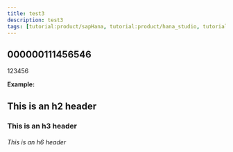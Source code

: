 ```yaml
---
title: test3
description: test3
tags: [tutorial:product/sapHana, tutorial:product/hana_studio, tutorial>beginner, 123]
---
```







## 000000111456546
123456


  **Example:** 
## This is an h2 header 
### This is an h3 header
###### This is an h6 header
